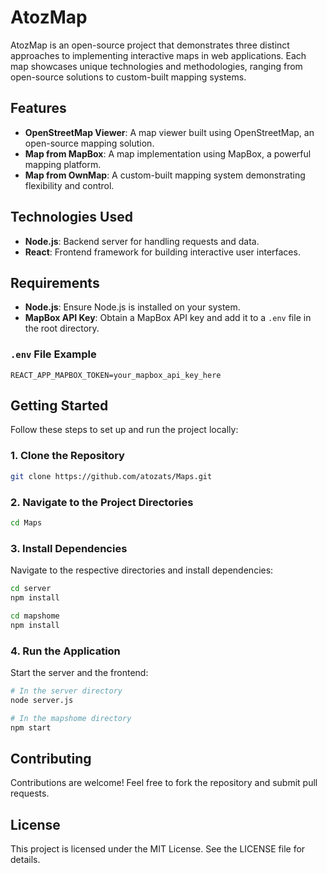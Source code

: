 # AtozMap

AtozMap is an open-source project that demonstrates three distinct approaches to implementing interactive maps in web applications. Each map showcases unique technologies and methodologies, ranging from open-source solutions to custom-built mapping systems.

## Features

- **OpenStreetMap Viewer**: A map viewer built using OpenStreetMap, an open-source mapping solution.
- **Map from MapBox**: A map implementation using MapBox, a powerful mapping platform.
- **Map from OwnMap**: A custom-built mapping system demonstrating flexibility and control.

## Technologies Used

- **Node.js**: Backend server for handling requests and data.
- **React**: Frontend framework for building interactive user interfaces.

## Requirements

- **Node.js**: Ensure Node.js is installed on your system.
- **MapBox API Key**: Obtain a MapBox API key and add it to a `.env` file in the root directory.

### `.env` File Example
```
REACT_APP_MAPBOX_TOKEN=your_mapbox_api_key_here
```

## Getting Started

Follow these steps to set up and run the project locally:

### 1. Clone the Repository
```bash
git clone https://github.com/atozats/Maps.git
```

### 2. Navigate to the Project Directories
```bash
cd Maps
```

### 3. Install Dependencies
Navigate to the respective directories and install dependencies:
```bash
cd server
npm install
```
```bash
cd mapshome
npm install
```

### 4. Run the Application
Start the server and the frontend:
```bash
# In the server directory
node server.js
```
```bash
# In the mapshome directory
npm start
```

## Contributing

Contributions are welcome! Feel free to fork the repository and submit pull requests.

## License

This project is licensed under the MIT License. See the LICENSE file for details.
